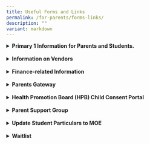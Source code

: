 ```yaml
---
title: Useful Forms and Links
permalink: /for-parents/forms-links/
description: ""
variant: markdown
---
```

<details><summary><b>Primary 1 Information for Parents and Students.</b></summary>
<li><a href="/files/Admin%20Forms/letter%20to%20p1%20parents.pdf" target="_blank">P1 2024 Letter to Parents</a></li>  
<li><a href="https://www.moe.gov.sg/primary/p1-registration/report-to-school" target="_blank">Report to School</a></li>
<li><a href="/files/Admin%20Forms/Orientation_Booklet_2024.pdf" target="_blank">Orientation Booklet</a></li>
<li><a href="/files/P1%20Files/Briefing_Slides_2024.pdf" target="_blank">First Day of School Briefing Slides</a></li>
<center><b>Cyberwellness for Primary 1 Parents</b></center>
<p align="center"><iframe width="560" height="315" src="https://www.youtube.com/embed/RWIs4gQfKuk" title="YouTube video player" frameborder="0" allow="accelerometer; autoplay; clipboard-write; encrypted-media; gyroscope; picture-in-picture; web-share" allowfullscreen=""></iframe></p>

</details><br>
<details><summary><b>Information on Vendors</b></summary>
<li><a href="/files/Booklist/p1%202024%20booklist.pdf" target="_blank">2024 P1 Booklist</a></li>
<li><a href="/files/Admin%20Forms/uniform%20pamphlet%202024.pdf" target="_blank">2024 P1 Uniform Order</a></li>
</details><br>
<details><summary><b>Finance-related Information</b></summary>
<li><a href="https://www.moe.gov.sg/financial-matters/fees" target="_blank">Information on School Fees</a></li>
<li><a href="https://form.gov.sg/#!/5be24a1bb3f842000fdc4e59" target="_blank">For Singapore Citizen Students only – Edusave Standing Order Form</a></li>
<li><a href="https://www.moe.gov.sg/financial-matters/financial-assistance" target="_blank">Information on MOE Financial Assistance Scheme (FAS)</a></li>
<li><a href="https://go.gov.sg/moe-efas" target="_blank">MOE Financial Assistance Scheme Application Form</a></li>
<li><a href="https://eservice.imda.gov.sg/das/homepage" target="_blank"> DigitalAccess@HOME - subsidised broadband and laptops/tablets</a></li>
<li><a href="https://www.msf.gov.sg/Comcare/Pages/Comcare-Student-Care-Subsidies.aspx" target="_blank"> Care Financial Assistance Scheme (SCFA)</a></li>
</details><br>
<details><summary><b>Parents Gateway</b></summary>
<li><a href="https://pg.moe.edu.sg/" target="_blank">Parents Gateway (moe.edu.sg)</a></li>
</details><br>
<details><summary><b>Health Promotion Board (HPB) Child Consent Portal</b></summary>
<li><a href="https://childconsent.hpb.gov.sg/ship/process/SHIP/OnlineChildConsentPortal" target="_blank">Welcome to HPB Child Consent Portal</a></li>
</details><br>
<details><summary><b>Parent Support Group</b></summary>
<li><a href="https://docs.google.com/forms/d/e/1FAIpQLSdgIXFrdCwzsOYcDMPGLJ8-ErQfdyJR6JGt7p8GS8nMXFkZyA/viewform" target="_blank">Registration Form</a></li>
</details><br>

<details><summary><b>Update Student Particulars to MOE</b></summary>
<li>For updates of student particulars (<i>eg change of address, family contact details</i>), please login to the <a href="https://pg.moe.edu.sg/forms/sdf" target="_blank">Student Data Form (SDF) portal</a></li>
</details>
<br>
<details><summary><b>Waitlist</b></summary>
<br>
Click <a style="text-decoration: none" href="/files/Admin%20Forms/Waitlist%20Form.pdf" target="_blank">here</a> to download the 'Waitlist for New Admission / Transfer In' form. It may take 5 minutes to complete this form. The completed form should be submitted via email to lakeside_ps@moe.edu.sg with supporting documents such as Child’s Birth Certificate, NRIC of both parents (front &amp; back) or Entry/Re-Entry Permit, Child’s latest academic results, etc.</details>